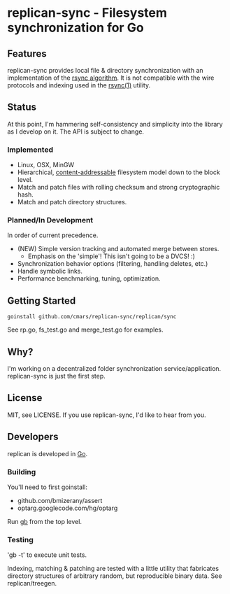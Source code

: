 
# replican-sync - Filesystem synchronization for Go #

## Features ##

replican-sync provides local file & directory synchronization with an implementation of the [rsync algorithm](http://rsync.samba.org/tech_report/). 
It is not compatible with the wire protocols and indexing used in the [rsync(1)](http://www.samba.org/ftp/rsync/rsync.html) utility.

## Status ##

At this point, I'm hammering self-consistency and simplicity into the library 
as I develop on it. The API is subject to change.

### Implemented ###

* Linux, OSX, MinGW
* Hierarchical, [content-addressable](http://en.wikipedia.org/wiki/Content-addressable_storage) filesystem model down to the block level.
* Match and patch files with rolling checksum and strong cryptographic hash.
* Match and patch directory structures.

### Planned/In Development ###

In order of current precedence.

* (NEW) Simple version tracking and automated merge between stores.
  * Emphasis on the 'simple'! This isn't going to be a DVCS! :)
* Synchronization behavior options (filtering, handling deletes, etc.)
* Handle symbolic links.
* Performance benchmarking, tuning, optimization.

## Getting Started

	goinstall github.com/cmars/replican-sync/replican/sync

See rp.go, fs\_test.go and merge\_test.go for examples.

## Why?

I'm working on a decentralized folder synchronization service/application. 
replican-sync is just the first step.

## License

MIT, see LICENSE. If you use replican-sync, I'd like to hear from you.

## Developers

replican is developed in [Go](http://golang.org/).

### Building

You'll need to first goinstall:

* github.com/bmizerany/assert
* optarg.googlecode.com/hg/optarg

Run [gb](https://github.com/skelterjohn/go-gb) from the top level. 

### Testing

'gb -t' to execute unit tests.

Indexing, matching & patching are tested with a little utility that 
fabricates directory structures of arbitrary random, but reproducible binary data.
See replican/treegen.

